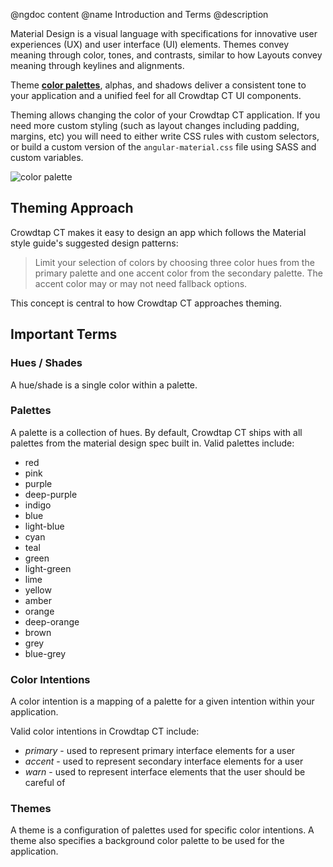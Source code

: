 @ngdoc content
@name Introduction and Terms
@description

Material Design is a visual language with specifications for innovative user experiences (UX) and user interface (UI) elements. Themes convey meaning through color, tones, and contrasts, similar to how Layouts convey meaning through keylines and alignments.

Theme [**color palettes**](http://www.google.com/design/spec/style/color.html#color-ui-color-palette), alphas, and shadows deliver a consistent tone to your application and a unified feel for all Crowdtap CT UI components.

Theming allows changing the color of your Crowdtap CT application. If you
need more custom styling (such as layout changes including padding, margins,
etc) you will need to either write CSS rules with custom selectors, or build a
custom version of the `angular-material.css` file using SASS and custom
variables.

<img src="https://cloud.githubusercontent.com/assets/210413/4816236/bf7783dc-5edd-11e4-88ef-1f8b6e87e1d7.png" alt="color palette" style="max-width: 100%;">

## Theming Approach

Crowdtap CT makes it easy to design an app which follows the Material style
guide's suggested design patterns:

> Limit your selection of colors by choosing three color hues from the primary palette and one accent color 
> from the secondary palette. The accent color may or may not need fallback options.

This concept is central to how Crowdtap CT approaches theming.

## Important Terms

### Hues / Shades

A hue/shade is a single color within a palette.

### Palettes

A palette is a collection of hues. By default, Crowdtap CT ships with all
palettes from the material design spec built in. Valid palettes include:

- red
- pink
- purple
- deep-purple
- indigo
- blue
- light-blue
- cyan
- teal
- green
- light-green
- lime
- yellow
- amber
- orange
- deep-orange
- brown
- grey
- blue-grey

### Color Intentions

A color intention is a mapping of a palette for a given intention within your
application. 

Valid color intentions in Crowdtap CT include:

- *primary* - used to represent primary interface elements for a user
- *accent* - used to represent secondary interface elements for a user
- *warn* - used to represent interface elements that the user should be careful of

### Themes

A theme is a configuration of palettes used for specific color intentions. A
theme also specifies a background color palette to be used for the application.

